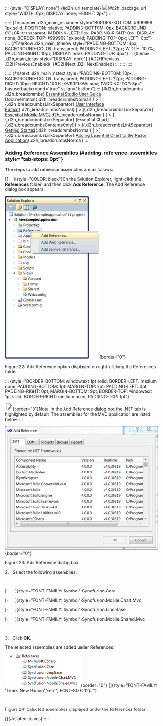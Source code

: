 ::: {style="DISPLAY: none"}
[](ms-xhelp:///?Id=d2h_url_template){#d2h_url_template} ![](!package_url!){#d2h_package_url style="WIDTH: 0px; DISPLAY: none; HEIGHT: 0px"}
:::

::::: {#nsbanner .d2h_main_nsbanner style="BORDER-BOTTOM: #999999 1px solid; POSITION: relative; PADDING-BOTTOM: 0px; BACKGROUND-COLOR: transparent; PADDING-LEFT: 0px; PADDING-RIGHT: 0px; DISPLAY: none; BORDER-TOP: #999999 1px solid; PADDING-TOP: 0px; LEFT: 0px"}
:::: {#TitleRow .d2h_main_titlerow style="PADDING-BOTTOM: 4px; BACKGROUND-COLOR: transparent; PADDING-LEFT: 22px; WIDTH: 100%; PADDING-RIGHT: 10px; DISPLAY: none; PADDING-TOP: 4px"}
::: {#ienav .d2h_main_ienav style="DISPLAY: none"}
[](ms-xhelp:///?Id=eb8a4a3b-d853-4fa4-a088-ac9ebe568d10){#D2HPrevious .D2HPreviousEnabled}  [](ms-xhelp:///?Id=9b490fec-7184-4b02-b05a-17bcf9d50263){#D2HNext .D2HNextEnabled}
:::
::::
:::::

::::: {#nstext .d2h_main_nstext style="PADDING-BOTTOM: 10px; BACKGROUND-COLOR: transparent; PADDING-LEFT: 22px; PADDING-RIGHT: 10px; HEIGHT: 100%; OVERFLOW: auto; PADDING-TOP: 5px" hasuserbackground="true" valign="bottom"}
::: {#d2h_breadcrumbs .d2h_breadcrumbs}
[Essential Studio User Guide Documentation](ms-xhelp:///?Id=12457748-09e3-4d74-a240-8e049cedf030){.d2h_breadcrumbsNormal} [ \> ]{.d2h_breadcrumbsLinkSeparator} [User Interface Edition](ms-xhelp:///?Id=c29296b7-531c-413b-a0ec-488ca1f7f669){.d2h_breadcrumbsNormal} [ \> ]{.d2h_breadcrumbsLinkSeparator} [Essential Mobile MVC](ms-xhelp:///?Id=74df42e3-5434-4590-9be6-3ae2f911cbbc){.d2h_breadcrumbsNormal} [ \> ]{.d2h_breadcrumbsLinkSeparator} [Essential Chart]{.d2h_breadcrumbsContentsOnly} [ \> ]{.d2h_breadcrumbsLinkSeparator} [Getting Started](ms-xhelp:///?Id=3eb7eb94-5332-4941-affa-4bfbabf22ff3){.d2h_breadcrumbsNormal} [ \> ]{.d2h_breadcrumbsLinkSeparator} [Adding Essential Chart to the Razor Application](ms-xhelp:///?Id=eb8a4a3b-d853-4fa4-a088-ac9ebe568d10){.d2h_breadcrumbsNormal}
:::

### Adding Reference Assemblies {#adding-reference-assemblies style="tab-stops: 0pt"}

The steps to add reference assemblies are as follows:

[1.   ]{style="COLOR: black"}On the Solution Explorer, right-click the **References** folder, and then click **Add Reference**. The Add Reference dialog box appears.

![](ImagesExt/image102_27.jpg){border="0"}

Figure 22: Add Reference option displayed on right-clicking the References folder

::: {style="BORDER-BOTTOM: windowtext 1pt solid; BORDER-LEFT: medium none; PADDING-BOTTOM: 1pt; MARGIN-TOP: 9pt; PADDING-LEFT: 0pt; PADDING-RIGHT: 0pt; MARGIN-BOTTOM: 9pt; BORDER-TOP: windowtext 1pt solid; BORDER-RIGHT: medium none; PADDING-TOP: 1pt"}
 

![](ImagesExt/image102_4.jpg){border="0"}Note: In the Add Reference dialog box the .NET tab is highlighted by default. The assemblies for the MVC application are listed below.
:::

![](ImagesExt/image102_19.jpg){border="0"}

Figure 23: Add Reference dialog box

2.   Select the following assemblies:

 

[·      ]{style="FONT-FAMILY: Symbol"}Syncfusion.Core

[·      ]{style="FONT-FAMILY: Symbol"}Syncfusion.Mobile.Chart.Mvc

[·      ]{style="FONT-FAMILY: Symbol"}Syncfusion.Linq.Base

[·      ]{style="FONT-FAMILY: Symbol"}Syncfusion.Mobile.Shared.Mvc

 

3.   Click **OK**.

The selected assemblies are added under References.

![Description: C:\\Users\\rubyp\\Documents\\Vol 4\\UGs\\UGFolderStructure\\User Interface\\Mobile MVC\\ref.png](ImagesExt/image102_20.png){border="0"} []{style="FONT-FAMILY: 'Times New Roman','serif'; FONT-SIZE: 12pt"}

 

Figure 24: Selected assemblies displayed under the References folder

[]{#related-topics}
:::::
